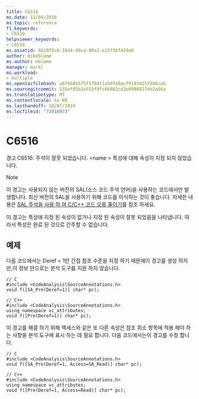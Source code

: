 ```yaml
---
title: C6516
ms.date: 11/04/2016
ms.topic: reference
f1_keywords:
- C6516
helpviewer_keywords:
- C6516
ms.assetid: 461078c8-18d4-49ca-80a2-a15736f429a0
author: mikeblome
ms.author: mblome
manager: markl
ms.workload:
- multiple
ms.openlocfilehash: a07668b5f5f5794f1a507e0acf9193d157d4bcab
ms.sourcegitcommit: 535ef05b1e553f0fc66082cd2e0998817eb2a56a
ms.translationtype: MT
ms.contentlocale: ko-KR
ms.lasthandoff: 10/07/2019
ms.locfileid: "72016973"
---
```

# <a name="c6516"></a>C6516
경고 C6516: 주석이 잘못 되었습니다. \<name > 특성에 대해 속성이 지정 되지 않았습니다.

> [!NOTE]
> 이 경고는 사용되지 않는 버전의 SAL(소스 코드 주석 언어)을 사용하는 코드에서만 발생합니다. 최신 버전의 SAL을 사용하기 위해 코드를 이식하는 것이 좋습니다. 자세한 내용은 [SAL 주석을 사용 하 여 C/C++ 코드 오류 줄이기](../code-quality/using-sal-annotations-to-reduce-c-cpp-code-defects.md)를 참조 하세요.

 이 경고는 특성에 지정 된 속성이 없거나 지정 된 속성이 잘못 되었음을 나타냅니다. 따라서 특성은 완료 된 것으로 간주할 수 없습니다.

## <a name="example"></a>예제
 다음 코드에서는 Deref = 1만 간접 참조 수준을 지정 하기 때문에이 경고를 생성 하지만,이 정보 만으로는 분석 도구를 지원 하지 않습니다.

```
// C
#include <CodeAnalysis\SourceAnnotations.h>
void f([SA_Pre(Deref=1)] char* pc);

// C++
#include <CodeAnalysis\SourceAnnotations.h>
using namespace vc_attributes;
void f([Pre(Deref=1)] char* pc);
```

 이 경고를 해결 하기 위해 액세스와 같은 또 다른 속성은 참조 취소 항목에 적용 해야 하는 사항을 분석 도구에 표시 하는 데 필요 합니다. 다음 코드에서는이 경고를 수정 합니다.

```
// C
#include <CodeAnalysis\SourceAnnotations.h>
void f([SA_Pre(Deref=1, Access=SA_Read)] char* pc);

// C++
#include <CodeAnalysis\SourceAnnotations.h>
using namespace vc_attributes;
void f([Pre(Deref=1, Access=Read)] char* pc);
```